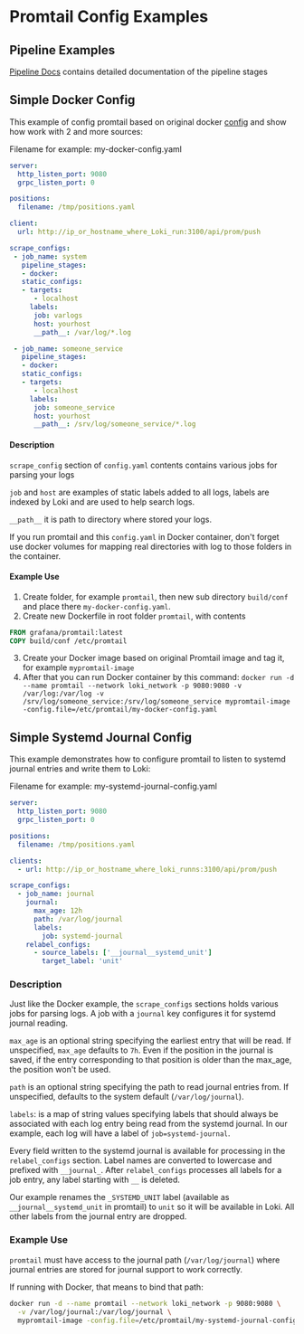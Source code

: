 # Promtail Config Examples

## Pipeline Examples

[Pipeline Docs](./logentry/processing-log-lines.md) contains detailed documentation of the pipeline stages

## Simple Docker Config

This example of config promtail based on original docker [config](https://github.com/grafana/loki/blob/master/cmd/promtail/promtail-docker-config.yaml)
and show how work with 2 and more sources:

Filename for example: my-docker-config.yaml
```yaml
server:
  http_listen_port: 9080
  grpc_listen_port: 0

positions:
  filename: /tmp/positions.yaml

client:
  url: http://ip_or_hostname_where_Loki_run:3100/api/prom/push

scrape_configs:
 - job_name: system
   pipeline_stages:
   - docker:
   static_configs:
   - targets:
      - localhost
     labels:
      job: varlogs
      host: yourhost
      __path__: /var/log/*.log

 - job_name: someone_service
   pipeline_stages:
   - docker:
   static_configs:
   - targets:
      - localhost
     labels:
      job: someone_service
      host: yourhost
      __path__: /srv/log/someone_service/*.log

```

#### Description

`scrape_config` section of `config.yaml` contents contains various jobs for parsing your logs

`job` and `host` are examples of static labels added to all logs, labels are indexed by Loki and are used to help search logs.

`__path__` it is path to directory where stored your logs.

If you run promtail and this `config.yaml` in Docker container, don't forget use docker volumes for mapping real directories
with log to those folders in the container.

#### Example Use
1) Create folder, for example `promtail`, then new sub directory `build/conf` and place there `my-docker-config.yaml`.
2) Create new Dockerfile in root folder `promtail`, with contents
```dockerfile
FROM grafana/promtail:latest
COPY build/conf /etc/promtail
```
3) Create your Docker image based on original Promtail image and tag it, for example `mypromtail-image`
3) After that you can run Docker container by this command:
`docker run -d --name promtail --network loki_network -p 9080:9080 -v /var/log:/var/log -v /srv/log/someone_service:/srv/log/someone_service mypromtail-image -config.file=/etc/promtail/my-docker-config.yaml`

## Simple Systemd Journal Config

This example demonstrates how to configure promtail to listen to systemd journal
entries and write them to Loki:

Filename for example: my-systemd-journal-config.yaml

```yaml
server:
  http_listen_port: 9080
  grpc_listen_port: 0

positions:
  filename: /tmp/positions.yaml

clients:
  - url: http://ip_or_hostname_where_loki_runns:3100/api/prom/push

scrape_configs:
  - job_name: journal
    journal:
      max_age: 12h
      path: /var/log/journal
      labels:
        job: systemd-journal
    relabel_configs:
      - source_labels: ['__journal__systemd_unit']
        target_label: 'unit'
```

### Description

Just like the Docker example, the `scrape_configs` sections holds various
jobs for parsing logs. A job with a `journal` key configures it for systemd
journal reading.

`max_age` is an optional string specifying the earliest entry that will be
read. If unspecified, `max_age` defaults to `7h`. Even if the position in the
journal is saved, if the entry corresponding to that position is older than
the max_age, the position won't be used.

`path` is an optional string specifying the path to read journal entries
from. If unspecified, defaults to the system default (`/var/log/journal`).

`labels`: is a map of string values specifying labels that should always
be associated with each log entry being read from the systemd journal.
In our example, each log will have a label of `job=systemd-journal`.

Every field written to the systemd journal is available for processing
in the `relabel_configs` section. Label names are converted to lowercase
and prefixed with `__journal_`. After `relabel_configs` processes all
labels for a job entry, any label starting with `__` is deleted.

Our example renames the `_SYSTEMD_UNIT` label (available as
`__journal__systemd_unit` in promtail) to `unit` so it will be available
in Loki. All other labels from the journal entry are dropped.

### Example Use

`promtail` must have access to the journal path (`/var/log/journal`)
where journal entries are stored for journal support to work correctly.

If running with Docker, that means to bind that path:

```bash
docker run -d --name promtail --network loki_network -p 9080:9080 \
  -v /var/log/journal:/var/log/journal \
  mypromtail-image -config.file=/etc/promtail/my-systemd-journal-config.yaml
```
